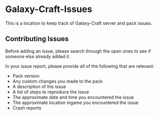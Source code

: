 # Galaxy-Craft-Issues
This is a location to keep track of Galaxy-Craft server and pack issues.

## Contributing Issues
Before adding an issue, please search through the open ones to see if someone else already added it.

In your issue report, please provide all of the following that are relevant:
- Pack version
- Any custom changes you made to the pack
- A description of the issue
- A list of steps to reproduce the issue
- The approximate date and time you encountered the issue
- The approximate location ingame you encountered the issue
- Crash reports
